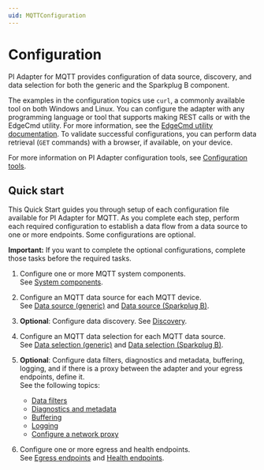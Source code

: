 ```yaml
---
uid: MQTTConfiguration
---
```


# Configuration

PI Adapter for MQTT provides configuration of data source, discovery, and data selection for both the generic and the Sparkplug B component.

The examples in the configuration topics use `curl`, a commonly available tool on both Windows and Linux. You can configure the adapter with any programming language or tool that supports making REST calls or with the EdgeCmd utility. For more information, see the [EdgeCmd utility documentation](https://docs.osisoft.com/bundle/edgecmd/page/index.html). To validate successful configurations, you can perform data retrieval (`GET` commands) with a browser, if available, on your device.

For more information on PI Adapter configuration tools, see [Configuration tools](xref:ConfigurationTools).

## Quick start

This Quick Start guides you through setup of each configuration file available for PI Adapter for MQTT. As you complete each step, perform each required configuration to establish a data flow from a data source to one or more endpoints. Some configurations are optional.

**Important:** If you want to complete the optional configurations, complete those tasks before the required tasks.

1. Configure one or more MQTT system components.<br>See [System components](xref:PIAdapterForMQTTSystemComponentsConfiguration#configure-system-components).

2. Configure an MQTT data source for each MQTT device.<br>See [Data source (generic)](xref:PIAdapterForMQTTDataSourceConfiguration#configure-mqtt-data-source) and [Data source (Sparkplug B)](xref:PIAdapterForMQTTSparkplugBDataSourceConfiguration#configure-mqtt-sparkplug-b-data-source).

3. **Optional**: Configure data discovery. See [Discovery](xref:DiscoveryConfiguration#configure-discovery).

4. Configure an MQTT data selection for each MQTT data source.<br>See [Data selection (generic)](xref:PIAdapterForMQTTDataSelectionConfiguration#configure-mqtt-data-selection) and [Data selection (Sparkplug B)](xref:PIAdapterForMQTTSparkplugBDataSelectionConfiguration#configure-mqtt-sparkplug-b-data-selection).

5. **Optional**: Configure data filters, diagnostics and metadata, buffering, logging, and if there is a proxy between the adapter and your egress endpoints, define it.<br>See the following topics:

    - [Data filters](xref:DataFiltersConfiguration#configure-data-filters)
    - [Diagnostics and metadata](xref:GeneralConfiguration#configure-general)
    - [Buffering](xref:BufferingConfiguration#configure-buffering)
    - [Logging](xref:LoggingConfiguration#configure-logging)
    - [Configure a network proxy](xref:ConfigureANetworkProxy)

6. Configure one or more egress and health endpoints. <br>See [Egress endpoints](xref:EgressEndpointsConfiguration#configure-egress-endpoints) and [Health endpoints](xref:HealthEndpointConfiguration#configure-health-endpoint).
